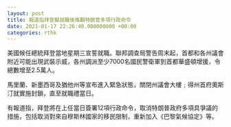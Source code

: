 ```yaml
---
layout: post
title: 報道指拜登擬就職後推翻特朗普多項行政命令
date: 2021-01-17 22:26:40.000000000 +08:00
categories: rthk
---
```


美國候任總統拜登當地星期三宣誓就職。聯邦調查局警告周末起，首都和各州議會附近可能出現武裝示威，各州調派至少7000名國民警衛軍到首都華盛頓增援，令總數增至2.5萬人。

馬里蘭、新墨西哥及猶他州等宣布進入緊急狀態，關閉州議會大樓﹔得州首府奧斯汀就實施封鎖，直至就職禮當日。

有報道指，拜登將在上任當日簽署12項行政命令，取消特朗普政府多項具爭議的措施，包括取消對來自穆斯林國家的移民限制，重新加入《巴黎氣候協定》等。
